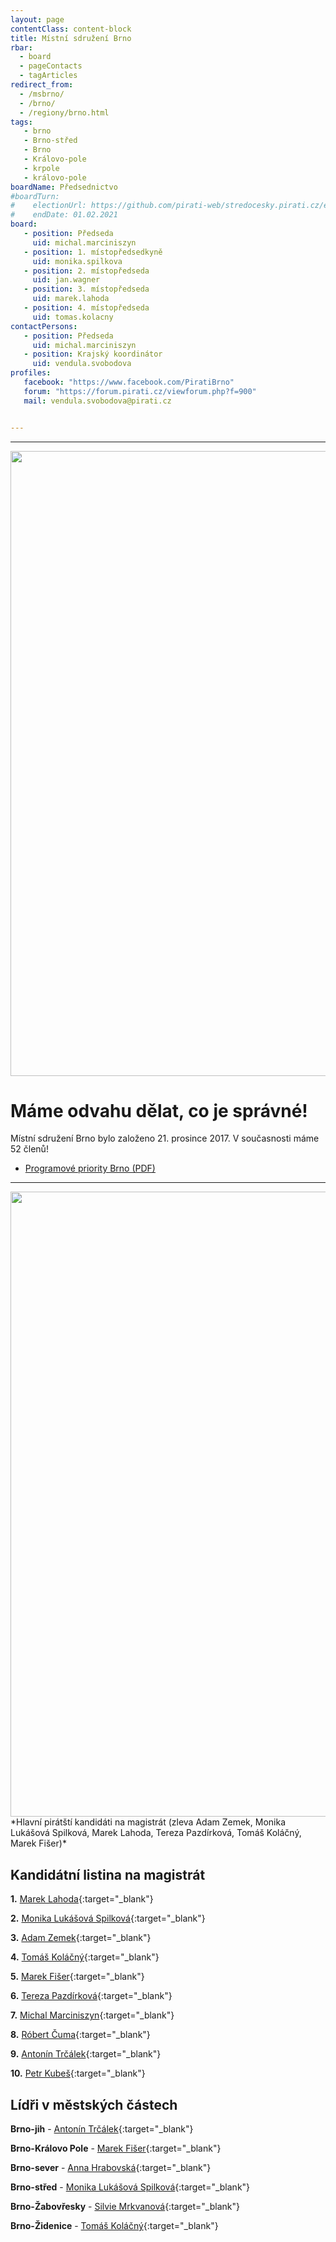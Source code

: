 ```yaml
---
layout: page
contentClass: content-block
title: Místní sdružení Brno
rbar:
  - board
  - pageContacts
  - tagArticles
redirect_from:
  - /msbrno/
  - /brno/
  - /regiony/brno.html
tags:
   - brno
   - Brno-střed
   - Brno
   - Královo-pole
   - krpole
   - královo-pole
boardName: Předsednictvo
#boardTurn:
#    electionUrl: https://github.com/pirati-web/stredocesky.pirati.cz/edit/master/kladno/index.md
#    endDate: 01.02.2021
board:
   - position: Předseda
     uid: michal.marciniszyn
   - position: 1. místopředsedkyně
     uid: monika.spilkova
   - position: 2. místopředseda
     uid: jan.wagner
   - position: 3. místopředseda
     uid: marek.lahoda
   - position: 4. místopředseda
     uid: tomas.kolacny
contactPersons:
   - position: Předseda
     uid: michal.marciniszyn
   - position: Krajský koordinátor
     uid: vendula.svobodova
profiles:
   facebook: "https://www.facebook.com/PiratiBrno"
   forum: "https://forum.pirati.cz/viewforum.php?f=900"
   mail: vendula.svobodova@pirati.cz


---
```


<hr>

<img src="https://a.pirati.cz/crop/1200x675/jihomoravsky/img/posts/zahajeni1.jpg" width="1000">

# Máme odvahu dělat, co je správné!

Místní sdružení Brno bylo založeno 21. prosince 2017. V současnosti máme 52 členů! 

* [Programové priority Brno (PDF)](https://a.pirati.cz/jihomoravsky/pdf/brno-priority.pdf)

<hr>

<img src="https://a.pirati.cz/crop/1200x675/jihomoravsky/img/posts/top61.JPG" width="1000">
*Hlavní pirátští kandidáti na magistrát (zleva Adam Zemek, Monika Lukášová Spilková, Marek Lahoda, Tereza Pazdírková, Tomáš Koláčný, Marek Fišer)* 

## Kandidátní listina na magistrát 

**1.** [Marek Lahoda](https://jihomoravsky.pirati.cz/lide/marek-lahoda/){:target="_blank"}

**2.** [Monika Lukášová Spilková](https://jihomoravsky.pirati.cz/lide/monika-spilkova/){:target="_blank"}

**3.** [Adam Zemek](https://jihomoravsky.pirati.cz/lide/adam-zemek/){:target="_blank"}

**4.** [Tomáš Koláčný](https://jihomoravsky.pirati.cz/lide/tomas-kolacny/){:target="_blank"}

**5.** [Marek Fišer](https://jihomoravsky.pirati.cz/lide/marek-fiser/){:target="_blank"}

**6.** [Tereza Pazdírková](https://lide.pirati.cz/profil/3159/){:target="_blank"}

**7.** [Michal Marciniszyn](https://jihomoravsky.pirati.cz/lide/michal-marciniszyn/){:target="_blank"}

**8.** [Róbert Čuma](https://jihomoravsky.pirati.cz/lide/robert-cuma/){:target="_blank"}

**9.** [Antonín Trčálek](https://lide.pirati.cz/profil/2494/){:target="_blank"}

**10.** [Petr Kubeš](https://lide.pirati.cz/profil/3128/){:target="_blank"}


## Lídři v městských částech 

**Brno-jih** - [Antonín Trčálek](https://lide.pirati.cz/profil/2494/){:target="_blank"}

**Brno-Královo Pole** - [Marek Fišer](https://jihomoravsky.pirati.cz/lide/marek-fiser/){:target="_blank"}

**Brno-sever** - [Anna Hrabovská](https://lide.pirati.cz/profil/3219/){:target="_blank"}

**Brno-střed** - [Monika Lukášová Spilková](https://jihomoravsky.pirati.cz/lide/monika-spilkova/){:target="_blank"}

**Brno-Žabovřesky** - [Silvie Mrkvanová](https://jihomoravsky.pirati.cz/lide/silvie-mrkvanova/){:target="_blank"}

**Brno-Židenice** - [Tomáš Koláčný](https://jihomoravsky.pirati.cz/lide/tomas-kolacny/){:target="_blank"}
